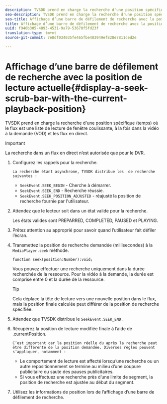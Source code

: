 ```yaml
---
description: TVSDK prend en charge la recherche d'une position spécifique (temps) où le flux est une liste de lecture de fenêtre coulissante, à la fois dans la vidéo à la demande (VOD) et les flux en direct.
seo-description: TVSDK prend en charge la recherche d'une position spécifique (temps) où le flux est une liste de lecture de fenêtre coulissante, à la fois dans la vidéo à la demande (VOD) et les flux en direct.
seo-title: Affichage d’une barre de défilement de recherche avec la position de lecture actuelle
title: Affichage d’une barre de défilement de recherche avec la position de lecture actuelle
uuid: f940b305-4893-4531-9a79-53670f5fd23f
translation-type: tm+mt
source-git-commit: 7e8df034035fe465fbe403949ef828e7811ced2e

---
```



# Affichage d’une barre de défilement de recherche avec la position de lecture actuelle{#display-a-seek-scrub-bar-with-the-current-playback-position}

TVSDK prend en charge la recherche d&#39;une position spécifique (temps) où le flux est une liste de lecture de fenêtre coulissante, à la fois dans la vidéo à la demande (VOD) et les flux en direct.

>[!IMPORTANT]
>
>La recherche dans un flux en direct n’est autorisée que pour le DVR.

1. Configurez les rappels pour la recherche.

       La recherche étant asynchrone, TVSDK distribue les  de recherche suivantes :
   
   * `SeekEvent.SEEK_BEGIN` - Cherche à démarrer.
   * `SeekEvent.SEEK_END` - Recherche réussie.
   * `SeekEvent.SEEK_POSITION_ADJUSTED` - réajusté la position de recherche fournie par l&#39;utilisateur.

1. Attendez que le lecteur soit dans un état valide pour la recherche.

   Les états valides sont PREPARRED, COMPLETED, PAUSED et PLAYING.

1. Prêtez attention au  approprié pour savoir quand l’utilisateur fait défiler l’écran.
1. Transmettez la position de recherche demandée (millisecondes) à la `MediaPlayer.seek` méthode.

   ```
   function seek(position:Number):void;
   ```

   Vous pouvez effectuer une recherche uniquement dans la durée recherchée de la ressource. Pour la vidéo à la demande, la durée est comprise entre 0 et la durée de la ressource.

   >[!TIP]
   >
   >Cela déplace la tête de lecture vers une nouvelle position dans le flux, mais la position finale calculée peut différer de la position de recherche spécifiée.

1. Attendez que TVSDK distribue le `SeekEvent.SEEK_END` .
1. Récupérez la position de lecture modifiée finale à l’aide de .currentPosition.

       C’est important car la position réelle du après la recherche peut être différente de la position demandée. Diverses règles peuvent s’appliquer, notamment :
   
   * Le comportement de lecture est affecté lorsqu’une recherche ou un autre repositionnement se termine au milieu d’une coupure publicitaire ou saute des pauses publicitaires.
   * Si vous effectuez une recherche près d’une limite de segment, la position de recherche est ajustée au début du segment.

1. Utilisez les informations de position lors de l’affichage d’une barre de défilement de recherche.
